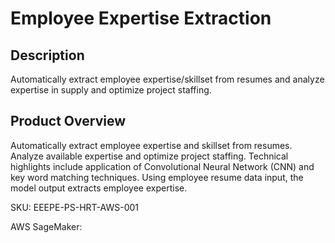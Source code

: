 # Employee Expertise Extraction

## Description
Automatically extract employee expertise/skillset from resumes and analyze expertise in supply and optimize project staffing. 

## Product Overview
Automatically extract employee expertise and skillset from resumes. Analyze available expertise and optimize project staffing. Technical highlights include application of Convolutional Neural Network (CNN) and key word matching techniques. Using employee resume data input, the model output extracts employee expertise. 

SKU: EEEPE-PS-HRT-AWS-001

AWS SageMaker: 
